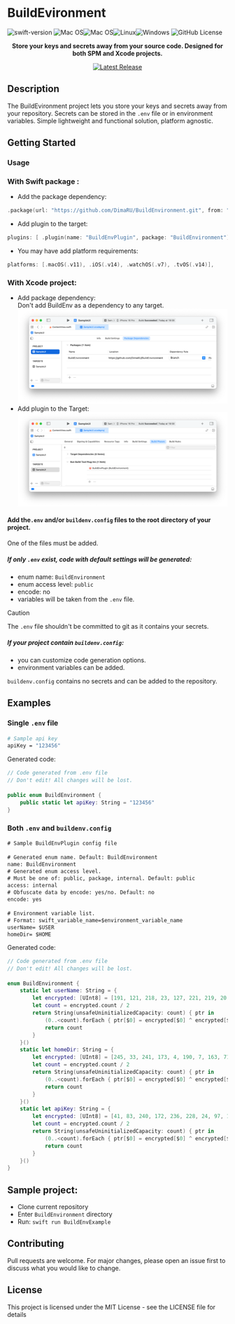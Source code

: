 # BuildEvironment

![swift-version](https://img.shields.io/badge/swift-5.8-brightgreen.svg?style=for-the-badge) ![Mac OS](https://img.shields.io/badge/-platform-gray?style=for-the-badge)![Mac OS](https://img.shields.io/badge/mac%20os-000000?style=for-the-badge&logo=Apple&logoColor=F0F0F0)![Linux](https://img.shields.io/badge/Linux-FCC624?style=for-the-badge&logo=linux&logoColor=black)![Windows](https://img.shields.io/badge/Windows-0078D6?style=for-the-badge&logo=windows&logoColor=white) ![GitHub License](https://img.shields.io/github/license/DimaRU/PackageBuildInfo?style=for-the-badge)

<div align="center">
  <p><strong>Store your keys and secrets away from your source code. Designed for both SPM and Xcode projects.</strong></p>
  <a href="https://github.com/DimaRU/BuildEnvironment/releases">
    <img alt="Latest Release" src="https://img.shields.io/github/v/release/DimaRU/BuildEnvironment?sort=semver&style=for-the-badge">
  </a>
</div>


## Description

The BuildEvironment project lets you store your keys and secrets away from your repository. Secrets can be stored in the `.env` file or in environment variables. Simple lightweight and functional solution, platform agnostic.

## Getting Started

### Usage

### With Swift package :

- Add the package dependency: 
```swift
.package(url: "https://github.com/DimaRU/BuildEnvironment.git", from: "1.0.0"),
```
- Add plugin to the target:
```swift
plugins: [ .plugin(name: "BuildEnvPlugin", package: "BuildEnvironment") ]
```
- You may have add platform requirements:
```swift
platforms: [.macOS(.v11), .iOS(.v14), .watchOS(.v7), .tvOS(.v14)],
```

### With Xcode project:

- Add package dependency:  
Don't add BuildEnv as a dependency to any target.
![Add package dependency](screenshots/Screenshot-1.png)
- Add plugin to the Target:
![Add plugin to the Target](screenshots/Screenshot-2.png)

#### Add  the`.env`  and/or `buildenv.config` files to the root directory of your project. 

One of the files must be added. 

##### If only `.env` exist, code with default settings will be generated:
- enum name: `BuildEnvironment`
- enum access level: `public`
- encode: no
- variables will be taken from the `.env` file.

> [!caution] 
> The `.env` file shouldn't be committed to git as it contains your secrets. 

##### If your project contain `buildenv.config`:
- you can customize code generation options.
- environment variables can be added.

`buildenv.config` contains no secrets and can be added to the repository.

## Examples

###  Single `.env` file
```bash
# Sample api key
apiKey = "123456"
```
Generated code:

```swift
// Code generated from .env file 
// Don't edit! All changes will be lost.

public enum BuildEnvironment {
    public static let apiKey: String = "123456"
}
```

### Both  `.env` and `buildenv.config`
```
# Sample BuildEnvPlugin config file

# Generated enum name. Default: BuildEnvironment
name: BuildEnvironment
# Generated enum access level.
# Must be one of: public, package, internal. Default: public
access: internal
# Obfuscate data by encode: yes/no. Default: no
encode: yes

# Environment variable list.
# Format: swift_variable_name=$environment_variable_name
userName= $USER
homeDir= $HOME
```
Generated code:

```swift
// Code generated from .env file 
// Don't edit! All changes will be lost.

enum BuildEnvironment {
    static let userName: String = {
        let encrypted: [UInt8] = [191, 121, 218, 23, 127, 221, 219, 20, 179, 99, 13, 164]
        let count = encrypted.count / 2
        return String(unsafeUninitializedCapacity: count) { ptr in
            (0..<count).forEach { ptr[$0] = encrypted[$0] ^ encrypted[$0 + count] }
            return count
        }
    }()
    static let homeDir: String = {
        let encrypted: [UInt8] = [245, 33, 241, 173, 4, 190, 7, 163, 71, 155, 203, 189, 211, 218, 116, 130, 200, 118, 205, 40, 199, 42, 242, 191, 207, 170]
        let count = encrypted.count / 2
        return String(unsafeUninitializedCapacity: count) { ptr in
            (0..<count).forEach { ptr[$0] = encrypted[$0] ^ encrypted[$0 + count] }
            return count
        }
    }()
    static let apiKey: String = {
        let encrypted: [UInt8] = [41, 83, 240, 172, 236, 228, 24, 97, 195, 152, 217, 210]
        let count = encrypted.count / 2
        return String(unsafeUninitializedCapacity: count) { ptr in
            (0..<count).forEach { ptr[$0] = encrypted[$0] ^ encrypted[$0 + count] }
            return count
        }
    }()
}
```

## Sample project:

- Clone current repository
- Enter `BuildEnvironment` directory
- Run: `swift run BuildEnvExample`

## Contributing

Pull requests are welcome. For major changes, please open an issue first to discuss what you would like to change.

## License

This project is licensed under the MIT License - see the LICENSE file for details

